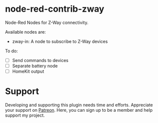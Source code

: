 # node-red-contrib-zway
Node-Red Nodes for Z-Way connectivity.

Available nodes are:
* zway-in: A node to subscribe to Z-Way devices

To do:
- [ ] Send commands to devices
- [ ] Separate battery node
- [ ] HomeKit output

# Support
Developing and supporting this plugin needs time and efforts. Appreciate your support on [Patreon](https://www.patreon.com/user?u=24406897). Here, you can sign up to be a member and help support my project.
